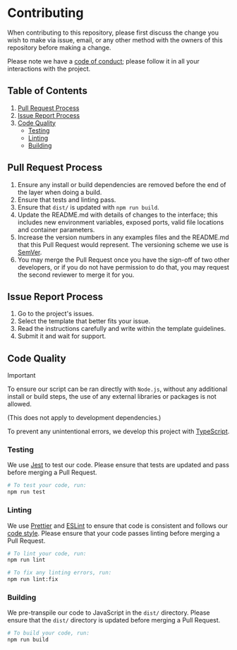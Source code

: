 # **Contributing**

When contributing to this repository,
please first discuss the change you wish to make via issue, email, or any other method
with the owners of this repository before making a change.

Please note we have a [code of conduct](./CODE_OF_CONDUCT.md);
please follow it in all your interactions with the project.

## Table of Contents

<!-- prettier-ignore-start -->
<!--toc:start-->

1. [Pull Request Process](#pull-request-process)
2. [Issue Report Process](#issue-report-process)
3. [Code Quality](#code-quality)
    - [Testing](#testing)
    - [Linting](#linting)
    - [Building](#building)

<!--toc:end-->
<!-- prettier-ignore-end -->

## Pull Request Process

1. Ensure any install or build dependencies are removed before the end of the layer
   when doing a build.
2. Ensure that tests and linting pass.
3. Ensure that `dist/` is updated with `npm run build`.
4. Update the README.md with details of changes to the interface;
   this includes new environment variables, exposed ports,
   valid file locations and container parameters.
5. Increase the version numbers in any examples files and the README.md
   that this Pull Request would represent. The versioning scheme we use is [SemVer](http://semver.org/).
6. You may merge the Pull Request once you have the sign-off of two other developers,
   or if you do not have permission to do that, you may request the second reviewer
   to merge it for you.

## Issue Report Process

1. Go to the project's issues.
2. Select the template that better fits your issue.
3. Read the instructions carefully and write within the template guidelines.
4. Submit it and wait for support.

## Code Quality

> [!IMPORTANT]
> To ensure our script can be ran directly with `Node.js`,
> without any additional install or build steps,
> the use of any external libraries or packages is not allowed.
>
> (This does not apply to development dependencies.)

To prevent any unintentional errors, we develop this project with [TypeScript](https://www.typescriptlang.org/).

### Testing

We use [Jest](https://jestjs.io/) to test our code.
Please ensure that tests are updated and pass before merging a Pull Request.

```sh
# To test your code, run:
npm run test
```

### Linting

We use [Prettier](https://prettier.io/) and [ESLint](https://eslint.org/)
to ensure that code is consistent and follows our [code style](./CODESTYLE.md).
Please ensure that your code passes linting before merging a Pull Request.

```sh
# To lint your code, run:
npm run lint

# To fix any linting errors, run:
npm run lint:fix
```

### Building

We pre-transpile our code to JavaScript in the `dist/` directory.
Please ensure that the `dist/` directory is updated before merging a Pull Request.

```sh
# To build your code, run:
npm run build
```
